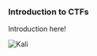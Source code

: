 ### Introduction to CTFs

Introduction here!

![Kali](https://raw.githubusercontent.com/Tymotex/timz.dev/master/src/portfolio-data/cybersecurity/images/Introduction-kali.png)
